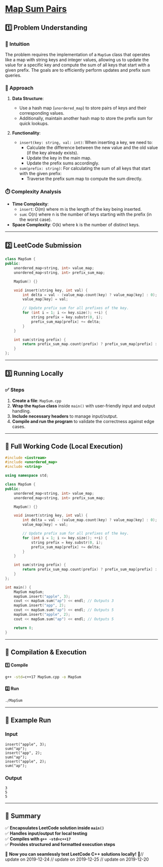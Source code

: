 # **[Map Sum Pairs](https://leetcode.com/problems/map-sum-pairs/description/)**  

## **1️⃣ Problem Understanding**  
### **📌 Intuition**  
The problem requires the implementation of a `MapSum` class that operates like a map with string keys and integer values, allowing us to update the value for a specific key and compute the sum of all keys that start with a given prefix. The goals are to efficiently perform updates and prefix sum queries.

### **🚀 Approach**  
1. **Data Structure**:
   - Use a hash map (`unordered_map`) to store pairs of keys and their corresponding values.
   - Additionally, maintain another hash map to store the prefix sum for quick lookups.

2. **Functionality**:
   - `insert(key: string, val: int)`: When inserting a key, we need to:
     - Calculate the difference between the new value and the old value (if the key already exists).
     - Update the key in the main map.
     - Update the prefix sums accordingly.
   - `sum(prefix: string)`: For calculating the sum of all keys that start with the given prefix:
     - Traverse the prefix sum map to compute the sum directly.

### **⏱️ Complexity Analysis**  
- **Time Complexity**: 
  - `insert`: O(m) where m is the length of the key being inserted.
  - `sum`: O(n) where n is the number of keys starting with the prefix (in the worst case).
- **Space Complexity**: O(k) where k is the number of distinct keys.

---  

## **2️⃣ LeetCode Submission**  
```cpp
class MapSum {
public:
    unordered_map<string, int> value_map;
    unordered_map<string, int> prefix_sum_map;

    MapSum() {}

    void insert(string key, int val) {
        int delta = val - (value_map.count(key) ? value_map[key] : 0);
        value_map[key] = val;

        // Update prefix sum for all prefixes of the key.
        for (int i = 1; i <= key.size(); ++i) {
            string prefix = key.substr(0, i);
            prefix_sum_map[prefix] += delta;
        }
    }

    int sum(string prefix) {
        return prefix_sum_map.count(prefix) ? prefix_sum_map[prefix] : 0;
    }
};
```  

---  

## **3️⃣ Running Locally**  
### **✅ Steps**  
1. **Create a file**: `MapSum.cpp`  
2. **Wrap the `MapSum` class** inside `main()` with user-friendly input and output handling.  
3. **Include necessary headers** to manage input/output.  
4. **Compile and run the program** to validate the correctness against edge cases.  

---  

## **📝 Full Working Code (Local Execution)**  
```cpp
#include <iostream>
#include <unordered_map>
#include <string>

using namespace std;

class MapSum {
public:
    unordered_map<string, int> value_map;
    unordered_map<string, int> prefix_sum_map;

    MapSum() {}

    void insert(string key, int val) {
        int delta = val - (value_map.count(key) ? value_map[key] : 0);
        value_map[key] = val;

        // Update prefix sum for all prefixes of the key.
        for (int i = 1; i <= key.size(); ++i) {
            string prefix = key.substr(0, i);
            prefix_sum_map[prefix] += delta;
        }
    }

    int sum(string prefix) {
        return prefix_sum_map.count(prefix) ? prefix_sum_map[prefix] : 0;
    }
};

int main() {
    MapSum mapSum;
    mapSum.insert("apple", 3);
    cout << mapSum.sum("ap") << endl; // Outputs 3
    mapSum.insert("app", 2);
    cout << mapSum.sum("ap") << endl; // Outputs 5
    mapSum.insert("apple", 2);
    cout << mapSum.sum("ap") << endl; // Outputs 5

    return 0;
}  
```  

---  

## **🔧 Compilation & Execution**  
#### **1️⃣ Compile**  
```bash
g++ -std=c++17 MapSum.cpp -o MapSum
```  

#### **2️⃣ Run**  
```bash
./MapSum
```  

---  

## **🎯 Example Run**  
### **Input**  
```
insert("apple", 3);
sum("ap");
insert("app", 2);
sum("ap");
insert("apple", 2);
sum("ap");
```  
### **Output**  
```
3
5
5
```  

---  

## **📌 Summary**  
✅ **Encapsulates LeetCode solution inside `main()`**  
✅ **Handles input/output for local testing**  
✅ **Compiles with `g++ -std=c++17`**  
✅ **Provides structured and formatted execution steps**  

🚀 **Now you can seamlessly test LeetCode C++ solutions locally!** 🚀// update on 2019-12-24
// update on 2019-12-25
// update on 2019-12-20
